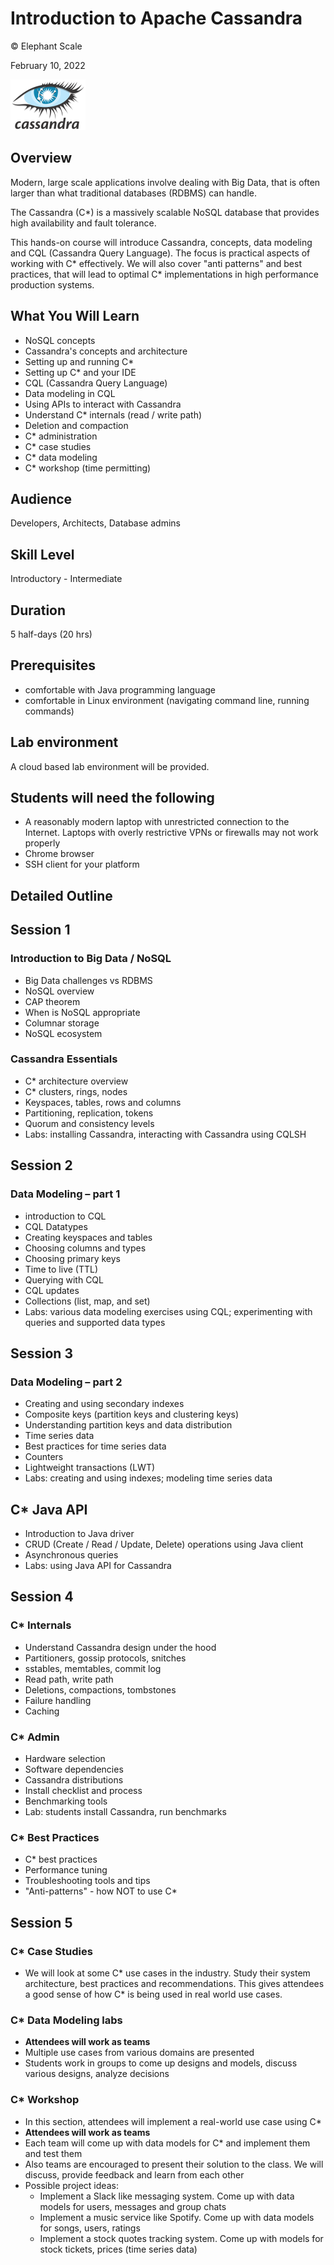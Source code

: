 # Introduction to Apache Cassandra

© Elephant Scale

February 10, 2022

![](../assets/images/logos/cassandra-logo-small.png)

## Overview

Modern, large scale applications involve dealing with Big Data, that is often larger than what traditional databases (RDBMS) can handle.

The Cassandra (C\*) is a massively scalable NoSQL database that provides high availability and fault tolerance.

This hands-on course will introduce Cassandra, concepts, data modeling and CQL (Cassandra Query Language). The focus is practical aspects of working with C\* effectively. We will also cover "anti patterns" and best practices, that will lead to optimal C\* implementations in high performance production systems.

## What You Will Learn

* NoSQL concepts
* Cassandra's concepts and architecture
* Setting up and running C\*
* Setting up C\* and your IDE
* CQL (Cassandra Query Language)
* Data modeling in CQL
* Using APIs to interact with Cassandra
* Understand C\* internals (read / write path)
* Deletion and compaction
* C\* administration
* C\* case studies
* C\* data modeling
* C\* workshop (time permitting)

## Audience

Developers, Architects, Database admins

## Skill Level

Introductory - Intermediate

## Duration

5 half-days  (20 hrs)

## Prerequisites

* comfortable with Java programming language
* comfortable in Linux environment (navigating command line, running commands)

## Lab environment

A cloud based lab environment will be provided.

## Students will need the following

* A reasonably modern laptop with unrestricted connection to the Internet.  Laptops with overly restrictive VPNs or firewalls may not work properly
* Chrome browser
* SSH client for your platform

## Detailed Outline

## Session 1

### Introduction to Big Data / NoSQL

* Big Data challenges vs RDBMS
* NoSQL overview
* CAP theorem
* When is NoSQL appropriate
* Columnar storage
* NoSQL ecosystem

### Cassandra Essentials

* C\* architecture overview
* C\* clusters, rings, nodes
* Keyspaces, tables, rows and columns
* Partitioning, replication, tokens
* Quorum and consistency levels
* Labs: installing Cassandra, interacting with Cassandra using CQLSH

## Session 2

### Data Modeling – part 1

* introduction to CQL
* CQL Datatypes
* Creating keyspaces and tables
* Choosing columns and types
* Choosing primary keys
* Time to live (TTL)
* Querying with CQL
* CQL updates
* Collections (list, map, and set)
* Labs: various data modeling exercises using CQL; experimenting with queries and supported data types

## Session 3

### Data Modeling – part 2

* Creating and using secondary indexes
* Composite keys (partition keys and clustering keys)
* Understanding partition keys and data distribution
* Time series data
* Best practices for time series data
* Counters
* Lightweight transactions (LWT)
* Labs: creating and using indexes; modeling time series data

## C\* Java API
  
* Introduction to Java driver
* CRUD (Create / Read / Update, Delete) operations using Java client
* Asynchronous queries
* Labs: using Java API for Cassandra

## Session 4

### C\* Internals

* Understand Cassandra design under the hood
* Partitioners, gossip protocols, snitches
* sstables, memtables, commit log
* Read path, write path
* Deletions, compactions, tombstones
* Failure handling
* Caching

### C\* Admin

* Hardware selection
* Software dependencies
* Cassandra distributions
* Install checklist and process
* Benchmarking tools
* Lab: students install Cassandra, run benchmarks

### C\* Best Practices

* C\* best practices
* Performance tuning
* Troubleshooting tools and tips
* "Anti-patterns" - how NOT to use C\*

## Session 5

### C\* Case Studies

* We will look at some C\* use cases in the industry.  Study their system architecture, best practices and recommendations.  This gives attendees a good sense of how C\* is being used in real world use cases.

### C\* Data Modeling labs

* **Attendees will work as teams**
* Multiple use cases from various domains are presented
* Students work in groups to come up designs and models,  discuss various designs, analyze decisions

### C\* Workshop

* In this section, attendees will implement a real-world use case using C\*
* **Attendees will work as teams**
* Each team will come up with data models for C\* and implement them and test them
* Also teams are encouraged to present their solution to the class.  We will discuss, provide feedback and learn from each other
* Possible project ideas:  
    - Implement a Slack like messaging system.  Come up with data models for users, messages and group chats
    - Implement a music service like Spotify.  Come up with data models for songs, users, ratings
    - Implement a stock quotes tracking system.  Come up with models for stock tickets, prices (time series data)
